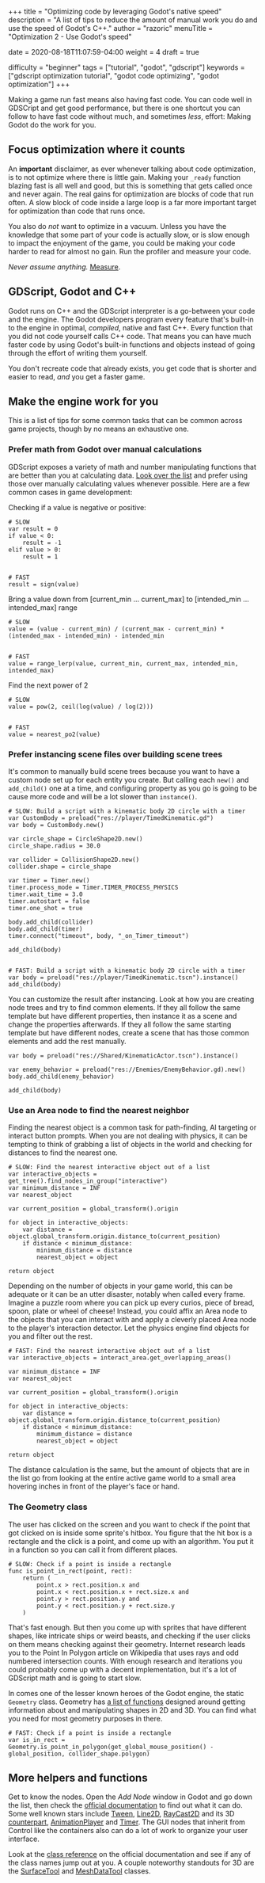 +++
title = "Optimizing code by leveraging Godot's native speed"
description = "A list of tips to reduce the amount of manual work you do and use the speed of Godot's C++."
author = "razoric"
menuTitle = "Optimization 2 - Use Godot's speed"

date = 2020-08-18T11:07:59-04:00
weight = 4
draft = true

difficulty = "beginner"
tags = ["tutorial", "godot", "gdscript"]
keywords = ["gdscript optimization tutorial", "godot code optimizing", "godot optimization"]
+++

Making a game run fast means also having fast code. You can code well in GDSCript and get good performance, but there is one shortcut you can follow to have fast code without much, and sometimes _less_, effort: Making Godot do the work for you.

## Focus optimization where it counts

An **important** disclaimer, as ever whenever talking about code optimization, is to not optimize where there is little gain. Making your `_ready` function blazing fast is all well and good, but this is something that gets called once and never again. The real gains for optimization are blocks of code that run often. A slow block of code inside a large loop is a far more important target for optimization than code that runs once.

You also do _not_ want to optimize in a vacuum. Unless you have the knowledge that some part of your code is actually slow, or is slow enough to impact the enjoyment of the game, you could be making your code harder to read for almost no gain. Run the profiler and measure your code.

_Never assume anything._ [Measure](../optimization-measure).

## GDScript, Godot and C++

Godot runs on C++ and the GDScript interpreter is a go-between your code and the engine. The Godot developers program every feature that's built-in to the engine in optimal, _compiled_, native and fast C++. Every function that you did not code yourself calls C++ code. That means you can have much faster code by using Godot's built-in functions and objects instead of going through the effort of writing them yourself.

You don't recreate code that already exists, you get code that is shorter and easier to read, _and_ you get a faster game.

## Make the engine work for you

This is a list of tips for some common tasks that can be common across game projects, though by no means an exhaustive one.

### Prefer math from Godot over manual calculations

GDScript exposes a variety of math and number manipulating functions that are better than you at calculating data. [Look over the list](https://docs.godotengine.org/en/stable/classes/class_@gdscript.html) and prefer using those over manually calculating values whenever possible. Here are a few common cases in game development:

Checking if a value is negative or positive:

```gdscript
# SLOW
var result = 0
if value < 0:
    result = -1
elif value > 0:
    result = 1


# FAST
result = sign(value)
```

Bring a value down from [current_min ... current_max] to [intended_min ... intended_max] range

```gdscript
# SLOW
value = (value - current_min) / (current_max - current_min) * (intended_max - intended_min) - intended_min


# FAST
value = range_lerp(value, current_min, current_max, intended_min, intended_max)
```

Find the next power of 2

```gdscript
# SLOW
value = pow(2, ceil(log(value) / log(2)))


# FAST
value = nearest_po2(value)
```

### Prefer instancing scene files over building scene trees

It's common to manually build scene trees because you want to have a custom node set up for each entity you create. But calling each `new()` and `add_child()` one at a time, and configuring property as you go is going to be cause more code and will be a lot slower than `instance()`.

```gdscript
# SLOW: Build a script with a kinematic body 2D circle with a timer
var CustomBody = preload("res://player/TimedKinematic.gd")
var body = CustomBody.new()

var circle_shape = CircleShape2D.new()
circle_shape.radius = 30.0

var collider = CollisionShape2D.new()
collider.shape = circle_shape

var timer = Timer.new()
timer.process_mode = Timer.TIMER_PROCESS_PHYSICS
timer.wait_time = 3.0
timer.autostart = false
timer.one_shot = true

body.add_child(collider)
body.add_child(timer)
timer.connect("timeout", body, "_on_Timer_timeout")

add_child(body)


# FAST: Build a script with a kinematic body 2D circle with a timer
var body = preload("res://player/TimedKinematic.tscn").instance()
add_child(body)
```

You can customize the result after instancing. Look at how you are creating node trees and try to find common elements. If they all follow the same template but have different properties, then instance it as a scene and change the properties afterwards. If they all follow the same starting template but have different nodes, create a scene that has those common elements and add the rest manually.

```gdscript
var body = preload("res://Shared/KinematicActor.tscn").instance()

var enemy_behavior = preload("res://Enemies/EnemyBehavior.gd).new()
body.add_child(enemy_behavior)

add_child(body)
```

### Use an Area node to find the nearest neighbor

Finding the nearest object is a common task for path-finding, AI targeting or interact button prompts. When you are not dealing with physics, it can be tempting to think of grabbing a list of objects in the world and checking for distances to find the nearest one.

```gdscript
# SLOW: Find the nearest interactive object out of a list
var interactive_objects = get_tree().find_nodes_in_group("interactive")
var minimum_distance = INF
var nearest_object

var current_position = global_transform().origin

for object in interactive_objects:
    var distance = object.global_transform.origin.distance_to(current_position)
    if distance < minimum_distance:
        minimum_distance = distance
        nearest_object = object

return object
```

Depending on the number of objects in your game world, this can be adequate or it can be an utter disaster, notably when called every frame. Imagine a puzzle room where you can pick up every curios, piece of bread, spoon, plate or wheel of cheese! Instead, you could affix an Area node to the objects that you can interact with and apply a cleverly placed Area node to the player's interaction detector. Let the physics engine find objects for you and filter out the rest.

```gdscript
# FAST: Find the nearest interactive object out of a list
var interactive_objects = interact_area.get_overlapping_areas()

var minimum_distance = INF
var nearest_object

var current_position = global_transform().origin

for object in interactive_objects:
    var distance = object.global_transform.origin.distance_to(current_position)
    if distance < minimum_distance:
        minimum_distance = distance
        nearest_object = object

return object
```

The distance calculation is the same, but the amount of objects that are in the list go from looking at the entire active game world to a small area hovering inches in front of the player's face or hand.

### The Geometry class

The user has clicked on the screen and you want to check if the point that got clicked on is inside some sprite's hitbox. You figure that the hit box is a rectangle and the click is a point, and come up with an algorithm. You put it in a function so you can call it from different places.

```gdscript
# SLOW: Check if a point is inside a rectangle
func is_point_in_rect(point, rect):
    return (
        point.x > rect.position.x and
        point.x < rect.position.x + rect.size.x and
        point.y > rect.position.y and
        point.y < rect.position.y + rect.size.y
    )
```

That's fast enough. But then you come up with sprites that have different shapes, like intricate ships or weird beasts, and checking if the user clicks on them means checking against their geometry. Internet research leads you to the Point In Polygon article on Wikipedia that uses rays and odd numbered intersection counts. With enough research and iterations you could probably come up with a decent implementation, but it's a lot of GDScript math and is going to start slow.

In comes one of the lesser known heroes of the Godot engine, the static `Geometry` class. Geometry has [a list of functions](https://docs.godotengine.org/en/stable/classes/class_geometry.html) designed around getting information about and manipulating shapes in 2D and 3D. You can find what you need for most geometry purposes in there.

```gdscript
# FAST: Check if a point is inside a rectangle
var is_in_rect = Geometry.is_point_in_polygon(get_global_mouse_position() - global_position, collider_shape.polygon)
```

## More helpers and functions

Get to know the nodes. Open the _Add Node_ window in Godot and go down the list, then check the [official documentation](https://docs.godotengine.org/en/stable/) to find out what it can do. Some well known stars include [Tween](https://docs.godotengine.org/en/stable/classes/class_tween.html), [Line2D](https://docs.godotengine.org/en/stable/classes/class_line2d.html), [RayCast2D](https://docs.godotengine.org/en/stable/classes/class_raycast2d.html) and its 3D [counterpart](https://docs.godotengine.org/en/stable/classes/class_raycast.html), [AnimationPlayer](https://docs.godotengine.org/en/stable/search.html?q=AnimationPlayer) and [Timer](https://docs.godotengine.org/en/stable/classes/class_timer.html). The GUI nodes that inherit from Control like the containers also can do a lot of work to organize your user interface.

Look at the [class reference](https://docs.godotengine.org/en/stable/classes/index.html) on the official documentation and see if any of the class names jump out at you. A couple noteworthy standouts for 3D are the [SurfaceTool](https://docs.godotengine.org/en/stable/classes/class_surfacetool.html) and [MeshDataTool](https://docs.godotengine.org/en/stable/classes/class_meshdatatool.html) classes.
